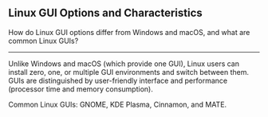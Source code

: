 ## Linux GUI Options and Characteristics

How do Linux GUI options differ from Windows and macOS, and what are common Linux GUIs?

---

Unlike Windows and macOS (which provide one GUI), Linux users can install zero, one, or multiple GUI environments and switch between them. GUIs are distinguished by user-friendly interface and performance (processor time and memory consumption).

Common Linux GUIs: GNOME, KDE Plasma, Cinnamon, and MATE.

